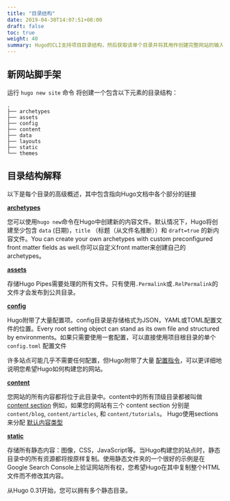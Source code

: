 ```yaml
---
title: "目录结构"
date: 2019-04-30T14:07:51+08:00
draft: false
toc: true
weight: 40
summary: Hugo的CLI支持项目目录结构，然后获取该单个目录并将其用作创建完整网站的输入。
---
```


## 新网站脚手架

运行 `hugo new site` 命令 将创建一个包含以下元素的目录结构：

```tree
.
├── archetypes
├── assets
├── config
├── content
├── data
├── layouts
├── static
└── themes
```

## 目录结构解释

以下是每个目录的高级概述，其中包含指向Hugo文档中各个部分的链接

**[archetypes](/content-management/archetypes/)**

您可以使用`hugo new`命令在Hugo中创建新的内容文件。默认情况下，Hugo将创建至少包含 `data` (日期)，`title` （标题（从文件名推断））和 `draft=true` 的新内容文件。You can create your own archetypes with custom preconfigured front matter fields as well.你可以自定义front matter来创建自己的archetypes。

**[assets](https://gohugo.io/hugo-pipes/introduction/#asset-directory)**

存储Hugo Pipes需要处理的所有文件。只有使用`.Permalink`或`.RelPermalink`的文件才会发布到公共目录。

**[config](getting-started/configuration)**

Hugo附带了大量配置项。config目录是存储格式为JSON，YAML或TOML配置文件的位置。Every root setting object can stand as its own file and structured by environments。如果只需要使用一套配置，可以直接使用项目根目录的单个 `config.toml` 配置文件

许多站点可能几乎不需要任何配置，但Hugo附带了大量 [配置指令]((getting-started/configuration))，可以更详细地说明您希望Hugo如何构建您的网站。

**[content](/content-management/organization)**

您网站的所有内容都将位于此目录中。content中的所有顶级目录都被叫做 [content section](https://gohugo.io/content-management/sections/) 例如，如果您的网站有三个 content section 分别是 `content/blog`, `content/articles`, 和 `content/tutorials`。 Hugo使用sections来分配 [默认内容类型](/content-management/types/)

**[static](/content-management/static-files)**

存储所有静态内容：图像，CSS，JavaScript等。当Hugo构建您的站点时，静态目录中的所有资源都将按原样复制。使用静态文件夹的一个很好的示例是在Google Search Console上验证网站所有权，您希望Hugo在其中复制整个HTML文件而不修改其内容。

从Hugo 0.31开始，您可以拥有多个静态目录。
